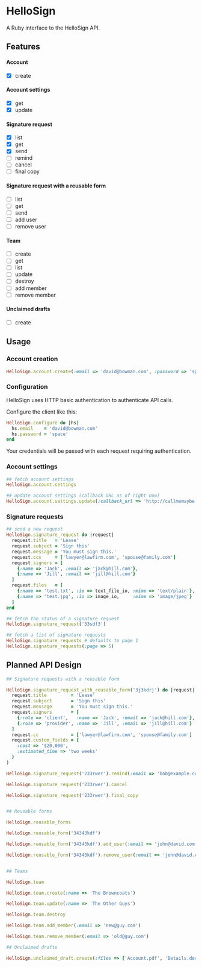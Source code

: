 # HelloSign

A Ruby interface to the HelloSign API.

## Features

#### Account
- [x] create

#### Account settings
- [x] get
- [x] update

#### Signature request

- [x] list
- [x] get
- [x] send
- [ ] remind
- [ ] cancel
- [ ] final copy

#### Signature request with a reusable form

- [ ] list
- [ ] get
- [ ] send
- [ ] add user
- [ ] remove user

#### Team

- [ ] create
- [ ] get
- [ ] list
- [ ] update
- [ ] destroy
- [ ] add member
- [ ] remove member

#### Unclaimed drafts

- [ ] create

## Usage

### Account creation

```ruby
HelloSign.account.create(:email => 'david@bowman.com', :password => 'space')
```

### Configuration

HelloSign uses HTTP basic authentication to authenticate API calls.

Configure the client like this:

```ruby
HelloSign.configure do |hs|
  hs.email    = 'david@bowman.com'
  hs.password = 'space'
end
```

Your credentials will be passed with each request requiring authentication.

### Account settings

```ruby
## fetch account settings
HelloSign.account.settings

## update account settings (callback URL as of right now)
HelloSign.account.settings.update(:callback_url => 'http://callmemaybe.com')
```

### Signature requests

```ruby
## send a new request
HelloSign.signature_request do |request|
  request.title   = 'Lease'
  request.subject = 'Sign this'
  request.message = 'You must sign this.'
  request.ccs     = ['lawyer@lawfirm.com', 'spouse@family.com']
  request.signers = [
    {:name => 'Jack', :email => 'jack@hill.com'},
    {:name => 'Jill', :email => 'jill@hill.com'}
  ]
  request.files   = [
    {:name => 'test.txt', :io => text_file_io, :mime => 'text/plain'},
    {:name => 'test.jpg', :io => image_io,     :mime => 'image/jpeg'}
  ]
end

## fetch the status of a signature request
HelloSign.signature_request('33sdf3')

## fetch a list of signature requests
HelloSign.signature_requests # defaults to page 1
HelloSign.signature_requests(:page => 5)
```

## Planned API Design

```ruby
## Signature requests with a reusable form

HelloSign.signature_request_with_reusable_form('3j3kdrj') do |request|
  request.title         = 'Lease'
  request.subject       = 'Sign this'
  request.message       = 'You must sign this.'
  request.signers       = [
    {:role => 'client',   :name => 'Jack', :email => 'jack@hill.com'},
    {:role => 'provider', :name => 'Jill', :email => 'jill@hill.com'}
  ]
  request.cc            = ['lawyer@lawfirm.com', 'spouse@family.com']
  request.custom_fields = {
    :cost => '$20,000',
    :estimated_time => 'two weeks'
  }
)

HelloSign.signature_request('233rwer').remind(:email => 'bob@example.com')

HelloSign.signature_request('233rwer').cancel

HelloSign.signature_request('233rwer').final_copy


## Reusable forms

HelloSign.reusable_forms

HelloSign.reusable_form('34343kdf')

HelloSign.reusable_form('34343kdf').add_user(:email => 'john@david.com')

HelloSign.reusable_form('34343kdf').remove_user(:email => 'john@david.com')


## Teams

HelloSign.team

HelloSign.team.create(:name => 'The Browncoats')

HelloSign.team.update(:name => 'The Other Guys')

HelloSign.team.destroy

HelloSign.team.add_member(:email => 'new@guy.com')

HelloSign.team.remove_member(:email => 'old@guy.com')

## Unclaimed drafts

HelloSign.unclaimed_draft.create(:files => ['Account.pdf', 'Details.doc'])
```

